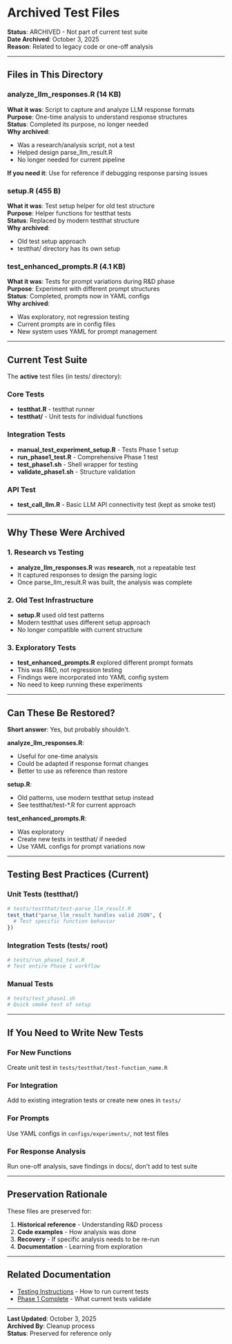# Archived Test Files

**Status**: ARCHIVED - Not part of current test suite  
**Date Archived**: October 3, 2025  
**Reason**: Related to legacy code or one-off analysis

---

## Files in This Directory

### analyze_llm_responses.R (14 KB)
**What it was**: Script to capture and analyze LLM response formats  
**Purpose**: One-time analysis to understand response structures  
**Status**: Completed its purpose, no longer needed  
**Why archived**: 
- Was a research/analysis script, not a test
- Helped design parse_llm_result.R
- No longer needed for current pipeline

**If you need it**: Use for reference if debugging response parsing issues

### setup.R (455 B)
**What it was**: Test setup helper for old test structure  
**Purpose**: Helper functions for testthat tests  
**Status**: Replaced by modern testthat structure  
**Why archived**: 
- Old test setup approach
- testthat/ directory has its own setup

### test_enhanced_prompts.R (4.1 KB)
**What it was**: Tests for prompt variations during R&D phase  
**Purpose**: Experiment with different prompt structures  
**Status**: Completed, prompts now in YAML configs  
**Why archived**: 
- Was exploratory, not regression testing
- Current prompts are in config files
- New system uses YAML for prompt management

---

## Current Test Suite

The **active** test files (in tests/ directory):

### Core Tests
- **testthat.R** - testthat runner
- **testthat/** - Unit tests for individual functions

### Integration Tests  
- **manual_test_experiment_setup.R** - Tests Phase 1 setup
- **run_phase1_test.R** - Comprehensive Phase 1 test
- **test_phase1.sh** - Shell wrapper for testing
- **validate_phase1.sh** - Structure validation

### API Test
- **test_call_llm.R** - Basic LLM API connectivity test (kept as smoke test)

---

## Why These Were Archived

### 1. Research vs Testing
- **analyze_llm_responses.R** was **research**, not a repeatable test
- It captured responses to design the parsing logic
- Once parse_llm_result.R was built, the analysis was complete

### 2. Old Test Infrastructure
- **setup.R** used old test patterns
- Modern testthat uses different setup approach
- No longer compatible with current structure

### 3. Exploratory Tests
- **test_enhanced_prompts.R** explored different prompt formats
- This was R&D, not regression testing
- Findings were incorporated into YAML config system
- No need to keep running these experiments

---

## Can These Be Restored?

**Short answer**: Yes, but probably shouldn't.

**analyze_llm_responses.R**:
- Useful for one-time analysis
- Could be adapted if response format changes
- Better to use as reference than restore

**setup.R**:
- Old patterns, use modern testthat setup instead
- See testthat/test-*.R for current approach

**test_enhanced_prompts.R**:
- Was exploratory
- Create new tests in testthat/ if needed
- Use YAML configs for prompt variations now

---

## Testing Best Practices (Current)

### Unit Tests (testthat/)
```r
# tests/testthat/test-parse_llm_result.R
test_that("parse_llm_result handles valid JSON", {
  # Test specific function behavior
})
```

### Integration Tests (tests/ root)
```r
# tests/run_phase1_test.R
# Test entire Phase 1 workflow
```

### Manual Tests
```bash
# tests/test_phase1.sh
# Quick smoke test of setup
```

---

## If You Need to Write New Tests

### For New Functions
Create unit test in `tests/testthat/test-function_name.R`

### For Integration
Add to existing integration tests or create new ones in `tests/`

### For Prompts
Use YAML configs in `configs/experiments/`, not test files

### For Response Analysis
Run one-off analysis, save findings in docs/, don't add to test suite

---

## Preservation Rationale

These files are preserved for:

1. **Historical reference** - Understanding R&D process
2. **Code examples** - How analysis was done
3. **Recovery** - If specific analysis needs to be re-run
4. **Documentation** - Learning from exploration

---

## Related Documentation

- [Testing Instructions](../../docs/20251003-testing_instructions.md) - How to run current tests
- [Phase 1 Complete](../../docs/20251003-phase1_implementation_complete.md) - What current tests validate

---

**Last Updated**: October 3, 2025  
**Archived By**: Cleanup process  
**Status**: Preserved for reference only
